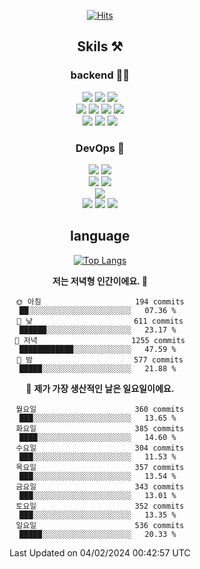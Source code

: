 <div align="center">

[![Hits](https://hits.seeyoufarm.com/api/count/incr/badge.svg?url=https%3A%2F%2Fgithub.com%2Fzxcv9203%2Fhit-counter&count_bg=%23FF7272&title_bg=%23324C2E&icon=codeigniter.svg&icon_color=%23DD5B5B&title=%EB%B0%A9%EB%AC%B8%EC%9E%90&edge_flat=false)](https://hits.seeyoufarm.com)
  
## Skils ⚒️
### backend 🧑‍💻
  
<img src="https://img.shields.io/badge/Java-FF6600?style=flat-square&logo=buymeacoffee&logoColor=white"/>
<img src="https://img.shields.io/badge/Go-0099FF?style=flat-square&logo=go&logoColor=white"/>
<img src="https://img.shields.io/badge/Kotlin-7F52FF?style=flat-square&logo=kotlin&logoColor=white"/>
  
  
<br />
  
<img src="https://img.shields.io/badge/Spring-339933?style=flat-square&logo=Spring&logoColor=white"/>
<img src="https://img.shields.io/badge/Spring Boot-339933?style=flat-square&logo=Spring Boot&logoColor=white"/>
<img src="https://img.shields.io/badge/Spring Security-339933?style=flat-square&logo=Spring Security&logoColor=white"/>
  
<img src="https://img.shields.io/badge/Spring Data JPA-339933?style=flat-square&logo=Hibernate&logoColor=white"/>

<br />
  
  <img src="https://img.shields.io/badge/mysql-0099FF?style=flat-square&logo=mysql&logoColor=white"/>
  <img src="https://img.shields.io/badge/mariadb-0099FF?style=flat-square&logo=mariadb&logoColor=white"/>
  <img src="https://img.shields.io/badge/mongoDB-47A248?style=flat-square&logo=mongodb&logoColor=white"/>
  
  
### DevOps 🚀
  
  <img src="https://img.shields.io/badge/docker-2496ED?style=flat-square&logo=docker&logoColor=white"/>
  <img src="https://img.shields.io/badge/kubernetes-326CE5?style=flat-square&logo=kubernetes&logoColor=white"/>
  
  <br />
  
  <img src="https://img.shields.io/badge/Github Actions-2088FF?style=flat-square&logo=githubactions&logoColor=white"/>
  <img src="https://img.shields.io/badge/Jenkins-D24939?style=flat-square&logo=jenkins&logoColor=white"/>
  
  
  <br />
  <img src="https://img.shields.io/badge/terraform-7B42BC?style=flat-square&logo=terraform&logoColor=white"/>
  
  <br />
  <img src="https://img.shields.io/badge/Amazon AWS-232F3E?style=flat-square&logo=Amazon AWS&logoColor=white"/>

  <img src="https://img.shields.io/badge/GCP-4285F4?style=flat-square&logo=googlecloud&logoColor=white"/>
  <img src="https://img.shields.io/badge/NCP-03C75A?style=flat-square&logo=naver&logoColor=white"/>
  
  
## language

[![Top Langs](https://github-readme-stats.vercel.app/api/top-langs/?username=zxcv9203&hide=html&exclude_repo=zxcv9203.github.io,golB&theme=grate-gatsby)](https://github.com/zxcv9203/github-readme-stats)
  
<!--START_SECTION:waka-->
**저는 저녁형 인간이에요. 🦉** 

```text
🌞 아침                     194 commits         ██░░░░░░░░░░░░░░░░░░░░░░░   07.36 % 
🌆 낮　                     611 commits         ██████░░░░░░░░░░░░░░░░░░░   23.17 % 
🌃 저녁                     1255 commits        ████████████░░░░░░░░░░░░░   47.59 % 
🌙 밤　                     577 commits         █████░░░░░░░░░░░░░░░░░░░░   21.88 % 
```
📅 **제가 가장 생산적인 날은 일요일이에요.** 

```text
월요일                      360 commits         ███░░░░░░░░░░░░░░░░░░░░░░   13.65 % 
화요일                      385 commits         ████░░░░░░░░░░░░░░░░░░░░░   14.60 % 
수요일                      304 commits         ███░░░░░░░░░░░░░░░░░░░░░░   11.53 % 
목요일                      357 commits         ███░░░░░░░░░░░░░░░░░░░░░░   13.54 % 
금요일                      343 commits         ███░░░░░░░░░░░░░░░░░░░░░░   13.01 % 
토요일                      352 commits         ███░░░░░░░░░░░░░░░░░░░░░░   13.35 % 
일요일                      536 commits         █████░░░░░░░░░░░░░░░░░░░░   20.33 % 
```



 Last Updated on 04/02/2024 00:42:57 UTC
<!--END_SECTION:waka-->
  
</div>


